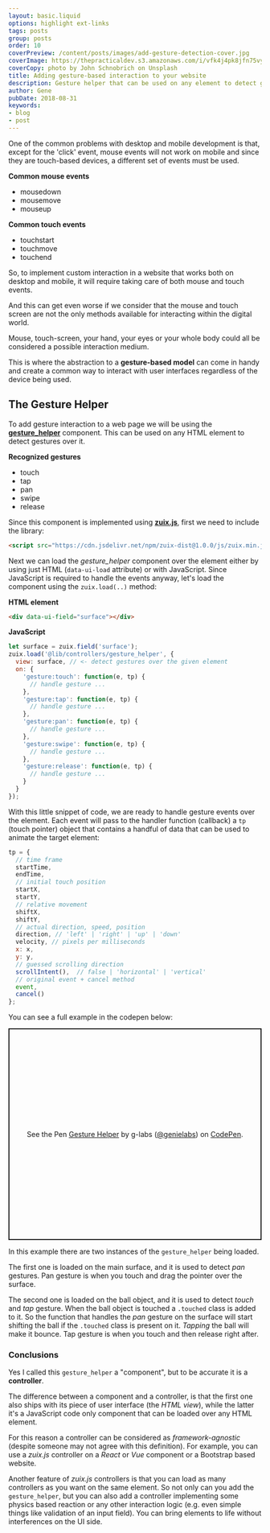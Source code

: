 ```yaml
---
layout: basic.liquid
options: highlight ext-links
tags: posts
group: posts
order: 10
coverPreview: /content/posts/images/add-gesture-detection-cover.jpg
coverImage: https://thepracticaldev.s3.amazonaws.com/i/vfk4j4pk8jfn75vyj1e4.jpg
coverCopy: photo by John Schnobrich on Unsplash
title: Adding gesture-based interaction to your website
description: Gesture helper that can be used on any element to detect gestures over it.
author: Gene
pubDate: 2018-08-31
keywords:
- blog
- post
---
```


One of the common problems with desktop and mobile development is that, except for the 'click' event, mouse
events will not work on mobile and since they are touch-based devices, a different set of events must be used.

**Common mouse events**
- mousedown
- mousemove
- mouseup

**Common touch events**
- touchstart
- touchmove
- touchend

So, to implement custom interaction in a website that works both on desktop and mobile, it will require taking care of
both mouse and touch events.

And this can get even worse if we consider that the mouse and touch screen are not the only methods available for
interacting within the digital world.

Mouse, touch-screen, your hand, your eyes or your whole body could all be considered a possible interaction medium.

This is where the abstraction to a **gesture-based model** can come in handy and create a common way to interact with
user interfaces regardless of the device being used.

## The Gesture Helper

To add gesture interaction to a web page we will be using the [**gesture_helper**](https://zuixjs.github.io/zkit/docs/controllers/gesture_helper) component. This can be used on any HTML element to detect gestures over it.

**Recognized gestures**

- touch
- tap
- pan
- swipe
- release

Since this component is implemented using [**zuix.js**](https://zuixjs.org), first we need to include the library:

```html
<script src="https://cdn.jsdelivr.net/npm/zuix-dist@1.0.0/js/zuix.min.js"></script>
```

Next we can load the *gesture_helper* component over the element either by using just HTML (`data-ui-load` attribute)
or with JavaScript. Since JavaScript is required to handle the events anyway, let's load the component using the `zuix.load(..)` method:

**HTML element**
```html
<div data-ui-field="surface"></div>
```

**JavaScript**
```javascript
let surface = zuix.field('surface');
zuix.load('@lib/controllers/gesture_helper', {
  view: surface, // <- detect gestures over the given element
  on: {
    'gesture:touch': function(e, tp) {
      // handle gesture ...
    },
    'gesture:tap': function(e, tp) {
      // handle gesture ...
    },
    'gesture:pan': function(e, tp) {
      // handle gesture ...
    },
    'gesture:swipe': function(e, tp) {
      // handle gesture ...
    },
    'gesture:release': function(e, tp) {
      // handle gesture ...
    }
  }
});
```

With this little snippet of code, we are ready to handle gesture events over the element.
Each event will pass to the handler function (callback) a `tp` (touch pointer) object that contains a handful of data
that can be used to animate the target element:

```js
tp = {
  // time frame
  startTime,
  endTime,
  // initial touch position
  startX,
  startY,
  // relative movement
  shiftX,
  shiftY,
  // actual direction, speed, position
  direction, // 'left' | 'right' | 'up' | 'down'
  velocity, // pixels per milliseconds
  x: x,
  y: y,
  // guessed scrolling direction
  scrollIntent(),  // false | 'horizontal' | 'vertical'
  // original event + cancel method
  event,
  cancel()
};
```

You can see a full example in the codepen below:


<p class="codepen" data-height="421" data-theme-id="dark" data-default-tab="result" data-slug-hash="GXrRWv" data-user="genielabs" style="height: 421px; box-sizing: border-box; display: flex; align-items: center; justify-content: center; border: 2px solid; margin: 1em 0; padding: 1em;">
  <span>See the Pen <a href="https://codepen.io/genielabs/pen/GXrRWv">
  Gesture Helper</a> by g-labs (<a href="https://codepen.io/genielabs">@genielabs</a>)
  on <a href="https://codepen.io">CodePen</a>.</span>
</p>
<script async src="https://cpwebassets.codepen.io/assets/embed/ei.js"></script>


In this example there are two instances of the `gesture_helper` being loaded.

The first one is loaded on the main surface, and it is used to detect *pan* gestures. Pan gesture is when you touch and
drag the pointer over the surface.

The second one is loaded on the ball object, and it is used to detect *touch* and *tap* gesture.
When the ball object is touched a `.touched` class is added to it. So the function that handles the *pan* gesture on the
surface will start shifting the ball if the `.touched` class is present on it. *Tapping* the ball will make it bounce.
Tap gesture is when you touch and then release right after.

### Conclusions

Yes I called this `gesture_helper` a "component", but to be accurate it is a **controller**.

The difference between a component and a controller, is that the first one also ships with its piece of user interface (the *HTML view*), while the latter it's a JavaScript code only component that can be loaded over any HTML element.

For this reason a controller can be considered as *framework-agnostic* (despite someone may not agree with this definition).
For example, you can use a *zuix.js* controller on a *React* or *Vue* component or a Bootstrap based website.

Another feature of *zuix.js* controllers is that you can load as many controllers as you want on the same element.
So not only can you add the `gesture_helper`, but you can also add a controller implementing some physics based reaction
or any other interaction logic (e.g. even simple things like validation of an input field).
You can bring elements to life without interferences on the UI side.
